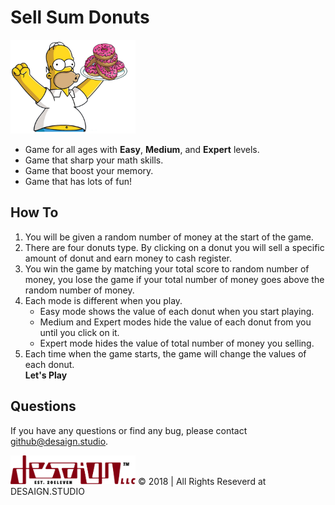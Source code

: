 # Sell Sum Donuts


<img src="/assets/images/heroImg.png" alt="sellSumDonuts" width="200px"/>


- Game for all ages with **Easy**, **Medium**, and **Expert** levels.
- Game that sharp your math skills.
- Game that boost your memory.
- Game that has lots of fun!


## How To 

1. You will be given a random number of money at the start of the game.
2. There are four donuts type. By clicking on a donut you will sell a specific amount of donut and earn money to cash register.
3. You win the game by matching your total score to random number of money, you lose the game if your total number of money goes above the random number of money.
4. Each mode is different when you play.
    - Easy mode shows the value of each donut when you start playing.
    - Medium and Expert modes hide the value of each donut from you until you click on it.
    - Expert mode hides the value of total number of money you selling.
5. Each time when the game starts, the game will change the values of each donut.
<br/>**Let's Play**

## Questions
If you have any questions or find any bug, please contact <a href="mailto:github@desaign.studio?Subject=Sell Sum Donuts at Github">github@desaign.studio</a>.

<img src="/assets/images/DESAIGNLLC.svg" alt="sellSumDonuts" width="200px"/> &copy; 2018 | All Rights Reseverd at <a href="http://desaign.studio" target="_blank" style="text-decoration:none;">DESAIGN.STUDIO</a>
